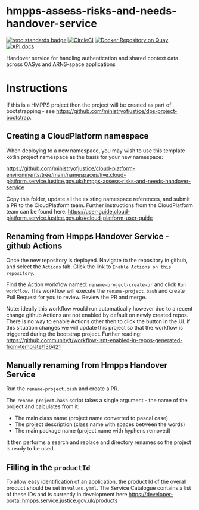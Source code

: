 # hmpps-assess-risks-and-needs-handover-service
[![repo standards badge](https://img.shields.io/badge/dynamic/json?color=blue&style=flat&logo=github&label=MoJ%20Compliant&query=%24.result&url=https%3A%2F%2Foperations-engineering-reports.cloud-platform.service.justice.gov.uk%2Fapi%2Fv1%2Fcompliant_public_repositories%2Fhmpps-assess-risks-and-needs-handover-service)](https://operations-engineering-reports.cloud-platform.service.justice.gov.uk/public-github-repositories.html#hmpps-assess-risks-and-needs-handover-service "Link to report")
[![CircleCI](https://circleci.com/gh/ministryofjustice/hmpps-assess-risks-and-needs-handover-service/tree/main.svg?style=svg)](https://circleci.com/gh/ministryofjustice/hmpps-assess-risks-and-needs-handover-service)
[![Docker Repository on Quay](https://quay.io/repository/hmpps/hmpps-assess-risks-and-needs-handover-service/status "Docker Repository on Quay")](https://quay.io/repository/hmpps/hmpps-assess-risks-and-needs-handover-service)
[![API docs](https://img.shields.io/badge/API_docs_-view-85EA2D.svg?logo=swagger)](https://hmpps-assess-risks-and-needs-handover-service-dev.hmpps.service.justice.gov.uk/webjars/swagger-ui/index.html?configUrl=/v3/api-docs)

Handover service for handling authentication and shared context data across OASys and ARNS-space applications

# Instructions

If this is a HMPPS project then the project will be created as part of bootstrapping - 
see https://github.com/ministryofjustice/dps-project-bootstrap.

## Creating a CloudPlatform namespace

When deploying to a new namespace, you may wish to use this template kotlin project namespace as the basis for your new namespace:

<https://github.com/ministryofjustice/cloud-platform-environments/tree/main/namespaces/live.cloud-platform.service.justice.gov.uk/hmpps-assess-risks-and-needs-handover-service>

Copy this folder, update all the existing namespace references, and submit a PR to the CloudPlatform team. Further instructions from the CloudPlatform team can be found here: <https://user-guide.cloud-platform.service.justice.gov.uk/#cloud-platform-user-guide>

## Renaming from Hmpps Handover Service - github Actions

Once the new repository is deployed. Navigate to the repository in github, and select the `Actions` tab.
Click the link to `Enable Actions on this repository`.

Find the Action workflow named: `rename-project-create-pr` and click `Run workflow`.  This workflow will
execute the `rename-project.bash` and create Pull Request for you to review.  Review the PR and merge.

Note: ideally this workflow would run automatically however due to a recent change github Actions are not
enabled by default on newly created repos. There is no way to enable Actions other then to click the button in the UI.
If this situation changes we will update this project so that the workflow is triggered during the bootstrap project.
Further reading: <https://github.community/t/workflow-isnt-enabled-in-repos-generated-from-template/136421>

## Manually renaming from Hmpps Handover Service

Run the `rename-project.bash` and create a PR.

The `rename-project.bash` script takes a single argument - the name of the project and calculates from it:
* The main class name (project name converted to pascal case) 
* The project description (class name with spaces between the words)
* The main package name (project name with hyphens removed)

It then performs a search and replace and directory renames so the project is ready to be used.

## Filling in the `productId`

To allow easy identification of an application, the product Id of the overall product should be set in `values.yaml`. 
The Service Catalogue contains a list of these IDs and is currently in development here https://developer-portal.hmpps.service.justice.gov.uk/products
